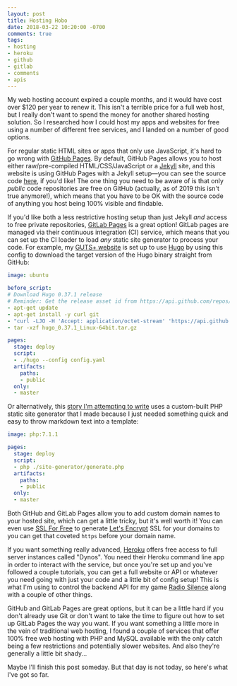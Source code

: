 ```yaml
---
layout: post
title: Hosting Hobo
date: 2018-03-22 10:20:00 -0700
comments: true
tags:
- hosting
- heroku
- github
- gitlab
- comments
- apis
---
```

My web hosting account expired a couple months, and it would have cost over $120 per year to renew it. This isn't a terrible price for a full web host, but I really don't want to spend the money for another shared hosting solution. So I researched how I could host my apps and websites for free using a number of different free services, and I landed on a number of good options.

For regular static HTML sites or apps that only use JavaScript, it's hard to go wrong with [GitHub Pages](https://pages.github.com/). By default, GitHub Pages allows you to host either raw/pre-compiled HTML/CSS/JavaScript or a [Jekyll](https://jekyllrb.com/) site, and this website is using GitHub Pages with a Jekyll setup—you can see the source code [here](https://github.com/Alamantus/robbie.antenesse.net), if you'd like! The one thing you need to be aware of is that only _public_ code repositories are free on GitHub (actually, as of 2019 this isn't true anymore!), which means that you have to be OK with the source code of anything you host being 100% visible and findable.

If you'd like both a less restrictive hosting setup than just Jekyll _and_ access to free private repositories, [GitLab Pages](https://about.gitlab.com/features/pages/) is a great option! GitLab pages are managed via their continuous integration (CI) service, which means that you can set up the CI loader to load _any_ static site generator to process your code. For example, my [GUTS+ website](https://guts.plus) is set up to use [Hugo](https://gohugo.io/) by using this config to download the target version of the Hugo binary straight from GitHub:

```yaml
image: ubuntu

before_script:
# Download Hugo 0.37.1 release
# Reminder: Get the release asset id from https://api.github.com/repos/gohugoio/hugo/releases if you change versions
- apt-get update
- apt-get install -y curl git
- "curl -LJO -H 'Accept: application/octet-stream' 'https://api.github.com/repos/gohugoio/hugo/releases/assets/6437077'"
- tar -xzf hugo_0.37.1_Linux-64bit.tar.gz

pages:
  stage: deploy
  script:
  - ./hugo --config config.yaml
  artifacts:
    paths:
    - public
  only:
  - master
```

Or alternatively, this [story I'm attempting to write](https://alamantus.gitlab.io/solarpunk-story/) uses a custom-built PHP static site generator that I made because I just needed something quick and easy to throw markdown text into a template:

```yaml
image: php:7.1.1

pages:
  stage: deploy
  script:
  - php ./site-generator/generate.php
  artifacts:
    paths:
    - public
  only:
  - master
```

Both GitHub and GitLab Pages allow you to add custom domain names to your hosted site, which can get a little tricky, but it's well worth it! You can even use [SSL For Free](https://www.sslforfree.com/) to generate [Let's Encrypt](http://letsencrypt.org/) SSL for your domains to you can get that coveted `https` before your domain name.

If you want something really advanced, [Heroku](https://www.heroku.com/) offers free access to full server instances called "Dynos". You need their Heroku command line app in order to interact with the service, but once you're set up and you've followed a couple tutorials, you can get a full website or API or whatever you need going with just your code and a little bit of config setup! This is what I'm using to control the backend API for my game [Radio Silence](https://alamantus.itch.io/radio-silence) along with a couple of other things.

GitHub and GitLab Pages are great options, but it can be a little hard if you don't already use Git or don't want to take the time to figure out how to set up GitLab Pages the way you want. If you want something a little more in the vein of traditional web hosting, I found a couple of services that offer 100% free web hosting with PHP and MySQL available with the only catch being a few restrictions and potentially slower websites. And also they're generally a little bit shady...

Maybe I'll finish this post someday. But that day is not today, so here's what I've got so far.
